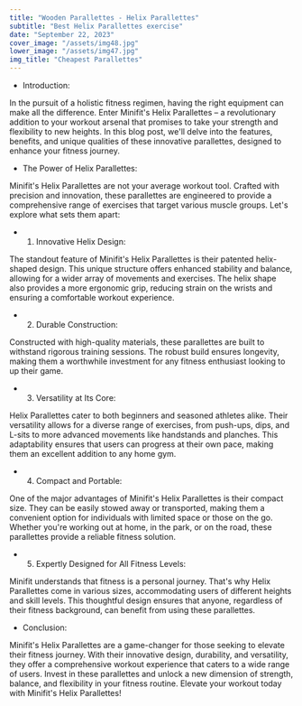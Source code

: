```yaml
---
title: "Wooden Parallettes - Helix Parallettes"
subtitle: "Best Helix Parallettes exercise"
date: "September 22, 2023"
cover_image: "/assets/img48.jpg"
lower_image: "/assets/img47.jpg"
img_title: "Cheapest Parallettes"
---
```


* Introduction:

In the pursuit of a holistic fitness regimen, having the right equipment can make all the difference. Enter Minifit's Helix Parallettes – a revolutionary addition to your workout arsenal that promises to take your strength and flexibility to new heights. In this blog post, we'll delve into the features, benefits, and unique qualities of these innovative parallettes, designed to enhance your fitness journey.

* The Power of Helix Parallettes:

Minifit's Helix Parallettes are not your average workout tool. Crafted with precision and innovation, these parallettes are engineered to provide a comprehensive range of exercises that target various muscle groups. Let's explore what sets them apart:

* 1. Innovative Helix Design:

The standout feature of Minifit's Helix Parallettes is their patented helix-shaped design. This unique structure offers enhanced stability and balance, allowing for a wider array of movements and exercises. The helix shape also provides a more ergonomic grip, reducing strain on the wrists and ensuring a comfortable workout experience.

* 2. Durable Construction:

Constructed with high-quality materials, these parallettes are built to withstand rigorous training sessions. The robust build ensures longevity, making them a worthwhile investment for any fitness enthusiast looking to up their game.

* 3. Versatility at Its Core:

Helix Parallettes cater to both beginners and seasoned athletes alike. Their versatility allows for a diverse range of exercises, from push-ups, dips, and L-sits to more advanced movements like handstands and planches. This adaptability ensures that users can progress at their own pace, making them an excellent addition to any home gym.

* 4. Compact and Portable:

One of the major advantages of Minifit's Helix Parallettes is their compact size. They can be easily stowed away or transported, making them a convenient option for individuals with limited space or those on the go. Whether you're working out at home, in the park, or on the road, these parallettes provide a reliable fitness solution.

* 5. Expertly Designed for All Fitness Levels:

Minifit understands that fitness is a personal journey. That's why Helix Parallettes come in various sizes, accommodating users of different heights and skill levels. This thoughtful design ensures that anyone, regardless of their fitness background, can benefit from using these parallettes.

* Conclusion:

Minifit's Helix Parallettes are a game-changer for those seeking to elevate their fitness journey. With their innovative design, durability, and versatility, they offer a comprehensive workout experience that caters to a wide range of users. Invest in these parallettes and unlock a new dimension of strength, balance, and flexibility in your fitness routine. Elevate your workout today with Minifit's Helix Parallettes!
